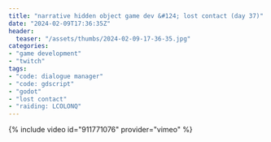 ```yaml
---
title: "narrative hidden object game dev &#124; lost contact (day 37)"
date: "2024-02-09T17:36:35Z"
header:
  teaser: "/assets/thumbs/2024-02-09-17-36-35.jpg"
categories:
- "game development"
- "twitch"
tags:
- "code: dialogue manager"
- "code: gdscript"
- "godot"
- "lost contact"
- "raiding: LCOLONQ"
---
```

{% include video id="911771076" provider="vimeo" %}
